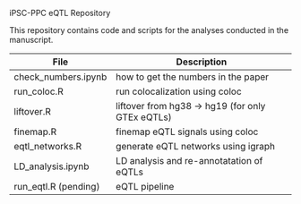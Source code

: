 iPSC-PPC eQTL Repository

This repository contains code and scripts for the analyses conducted in the manuscript. 

| File      | Description |
| ----------- | ----------- |
| check_numbers.ipynb      | how to get the numbers in the paper       |
| run_coloc.R   | run colocalization using coloc      |
| liftover.R   | liftover from hg38 -> hg19 (for only GTEx eQTLs)        |
| finemap.R   | finemap eQTL signals using coloc       |
| eqtl_networks.R   | generate eQTL networks using igraph        |
| LD_analysis.ipynb   | LD analysis and re-annotatation of eQTLs        |
| run_eqtl.R (pending)   | eQTL pipeline      |

